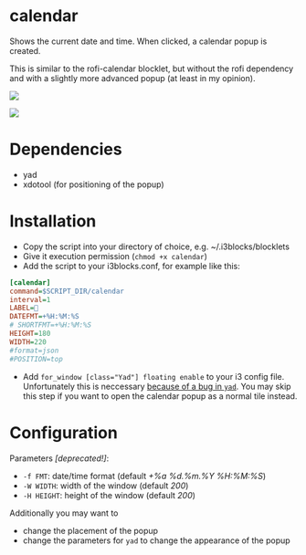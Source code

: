 # calendar

Shows the current date and time. When clicked, a calendar popup is created.

This is similar to the rofi-calendar blocklet, but without the rofi dependency and with a slightly more advanced popup (at least in my opinion).

![](screenshot1.png)

![](screenshot2.png)

# Dependencies

* yad
* xdotool (for positioning of the popup)

# Installation

* Copy the script into your directory of choice, e.g. ~/.i3blocks/blocklets
* Give it execution permission (`chmod +x calendar`)
* Add the script to your i3blocks.conf, for example like this:

```ini
[calendar]
command=$SCRIPT_DIR/calendar
interval=1
LABEL= 
DATEFMT=+%H:%M:%S
# SHORTFMT=+%H:%M:%S
HEIGHT=180
WIDTH=220
#format=json
#POSITION=top
```

* Add `for_window [class="Yad"] floating enable` to your i3 config file.
Unfortunately this is neccessary [because of a bug in `yad`](https://sourceforge.net/p/yad-dialog/tickets/301/).
You may skip this step if you want to open the calendar popup as a normal tile instead.

# Configuration

Parameters _[deprecated!]_:

* `-f FMT`: date/time format (default _+%a %d.%m.%Y %H:%M:%S_)
* `-W WIDTH`: width of the window (default _200_)
* `-H HEIGHT`: height of the window (default _200_)

Additionally you may want to

* change the placement of the popup
* change the parameters for `yad` to change the appearance of the popup
